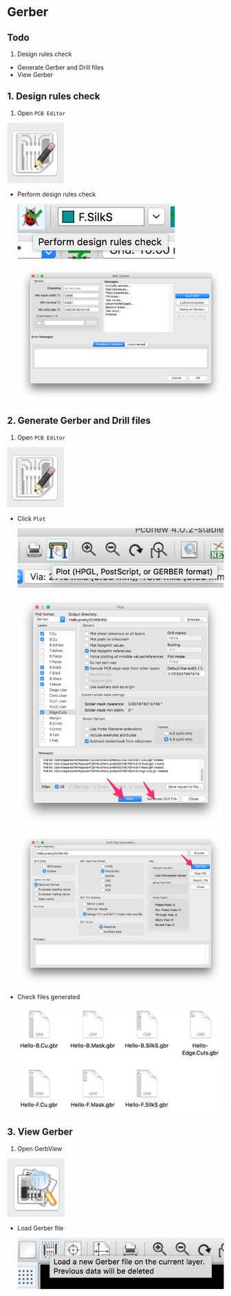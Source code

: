 # Gerber

## Todo

1. Design rules check
- Generate Gerber and Drill files
- View Gerber

## 1. Design rules check

1. Open `PCB Editor`

  ![](img/symbol-pcb-editor.png)
- Perform design rules check

  ![](img/design-rules-check.png)

  ![](img/drc-control.png)

## 2. Generate Gerber and Drill files

1. Open `PCB Editor`

  ![](img/symbol-pcb-editor.png)
- Click `Plot`

  ![](img/click-plot.png)

  ![](img/plot-gerber.png)

  ![](img/generate-drill.png)
- Check files generated

  ![](img/files.png)

## 3. View Gerber

1. Open GerbView

  ![](img/symbol-gerber-viewer.png)
- Load Gerber file

  ![](img/load-gerber.png)
